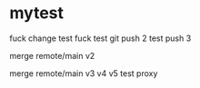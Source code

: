 # mytest

fuck change test
fuck
test git push 2
test push 3

merge  remote/main v2

merge remote/main v3
v4
v5
test proxy
